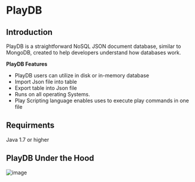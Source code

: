 PlayDB
====

Introduction
--
PlayDB is a straightforward NoSQL JSON document database, similar to MongoDB, created to help developers understand how databases work. 

**PlayDB Features**

   - PlayDB users can utilize in disk or in-memory database     
   - Import Json file into table
   - Export table into Json file
   - Runs on all operating Systems.
   - Play Scripting language enables uses to execute play commands in one file


Requirments
---
Java 1.7 or higher

PlayDB Under the Hood
---
![image](https://github.com/selvadurai/PlayDB/assets/4705770/05057146-665e-4396-8542-0e6b0c7d0837)


